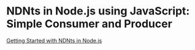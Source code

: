 # NDNts in Node.js using JavaScript: Simple Consumer and Producer

[Getting Started with NDNts in Node.js](https://yoursunny.com/t/2020/NDNts-node-start/)
